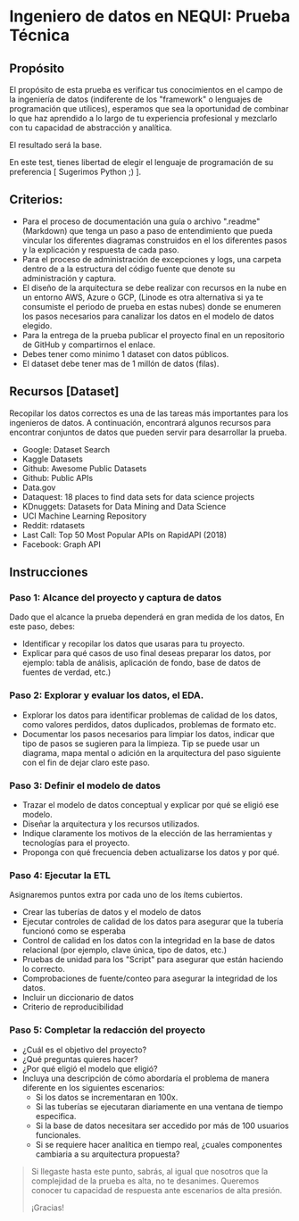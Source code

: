 # Ingeniero de datos en NEQUI: Prueba Técnica

## Propósito
El propósito de esta prueba es verificar tus conocimientos en el campo de la ingeniería de datos (indiferente de los "framework" o lenguajes de programación que utilices), esperamos que sea la oportunidad de combinar lo que haz aprendido a lo largo de tu experiencia profesional y mezclarlo con tu capacidad de abstracción y analítica.

El resultado será la base.

En este test, tienes libertad de elegir el lenguaje de programación de su preferencia [ Sugerimos Python ;) ].

## Criterios:
* Para el proceso de documentación una guía o archivo ".readme" (Markdown) que tenga un paso a paso de entendimiento que pueda vincular los diferentes diagramas construidos en el los diferentes pasos y la explicación y respuesta de cada paso.
* Para el proceso de administración de excepciones y logs, una carpeta dentro de a la estructura del código fuente que denote su administración y captura.
* El diseño de la arquitectura se debe realizar con recursos en la nube en un entorno AWS, Azure o GCP, (Linode es otra alternativa si ya te consumiste el periodo de prueba en estas nubes) donde se enumeren los pasos necesarios para canalizar los datos en el modelo de datos elegido.
* Para la entrega de la prueba publicar el proyecto final en un repositorio de GitHub y compartirnos el enlace.
* Debes tener como minimo 1 dataset con datos públicos.
* El dataset debe tener mas de 1 millón de datos (filas).

## Recursos [Dataset]
Recopilar los datos correctos es una de las tareas más importantes para los ingenieros de datos. A continuación, encontrará algunos recursos para encontrar conjuntos de datos que pueden servir para desarrollar la prueba.

* Google: Dataset Search
* Kaggle Datasets
* Github: Awesome Public Datasets
* Github: Public APIs
* Data.gov
* Dataquest: 18 places to find data sets for data science projects
* KDnuggets: Datasets for Data Mining and Data Science
* UCI Machine Learning Repository
* Reddit: rdatasets
* Last Call: Top 50 Most Popular APIs on RapidAPI (2018)
* Facebook: Graph API

## Instrucciones

### Paso 1: Alcance del proyecto y captura de datos
Dado que el alcance la prueba dependerá en gran medida de los datos, En este paso, debes:
* Identificar y recopilar los datos que usaras para tu proyecto.
* Explicar para qué casos de uso final deseas preparar los datos, por ejemplo: tabla de análisis, aplicación de fondo, base de datos de fuentes de verdad, etc.)

### Paso 2: Explorar y evaluar los datos, el EDA.
* Explorar los datos para identificar problemas de calidad de los datos, como valores perdidos, datos duplicados, problemas de formato etc.
* Documentar los pasos necesarios para limpiar los datos, indicar que tipo de pasos se sugieren para la limpieza. Tip se puede usar un diagrama, mapa mental o adición en la arquitectura del paso siguiente con el fin de dejar claro este paso.

### Paso 3: Definir el modelo de datos
* Trazar el modelo de datos conceptual y explicar por qué se eligió ese modelo.
* Diseñar la arquitectura y los recursos utilizados.
* Indique claramente los motivos de la elección de las herramientas y tecnologías para el proyecto.
* Proponga con qué frecuencia deben actualizarse los datos y por qué.

### Paso 4: Ejecutar la ETL
Asignaremos puntos extra por cada uno de los ítems cubiertos.
* Crear las tuberías de datos y el modelo de datos
* Ejecutar controles de calidad de los datos para asegurar que la tubería funcionó como se esperaba
* Control de calidad en los datos con la integridad en la base de datos relacional (por ejemplo, clave única, tipo de datos, etc.)
* Pruebas de unidad para los "Script" para asegurar que están haciendo lo correcto.
* Comprobaciones de fuente/conteo para asegurar la integridad de los datos.
* Incluir un diccionario de datos
* Criterio de reproducibilidad

### Paso 5: Completar la redacción del proyecto
* ¿Cuál es el objetivo del proyecto?
* ¿Qué preguntas quieres hacer?
* ¿Por qué eligió el modelo que eligió?
* Incluya una descripción de cómo abordaría el problema de manera diferente en los siguientes escenarios:
  * Si los datos se incrementaran en 100x.
  * Si las tuberías se ejecutaran diariamente en una ventana de tiempo especifica.
  * Si la base de datos necesitara ser accedido por más de 100 usuarios funcionales.
  * Si se requiere hacer analítica en tiempo real, ¿cuales componentes cambiaria a su arquitectura propuesta?

> Si llegaste hasta este punto, sabrás, al igual que nosotros que la complejidad de la prueba es alta, no te desanimes. Queremos conocer tu capacidad de respuesta ante escenarios de alta presión.
>
> ¡Gracias!